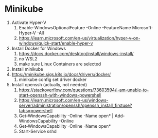 # Minikube

1. Activate Hyper-V
   1. Enable-WindowsOptionalFeature -Online -FeatureName Microsoft-Hyper-V -All
   2. https://learn.microsoft.com/en-us/virtualization/hyper-v-on-windows/quick-start/enable-hyper-v
2. Install Docker for Windows
   1. https://docs.docker.com/desktop/install/windows-install/
   2. no WSL2
   3. make sure Linux Containers are selected
3. Install minikube
4. https://minikube.sigs.k8s.io/docs/drivers/docker/
   1. minikube config set driver docker
5. Install openssh (actually, not needed)
   1. https://stackoverflow.com/questions/73603594/i-am-unable-to-start-openssh-with-windows-powershell
   2. https://learn.microsoft.com/en-us/windows-server/administration/openssh/openssh_install_firstuse?tabs=powershell
   3. Get-WindowsCapability -Online -Name open* | Add-WindowsCapability -Online
   4. Get-WindowsCapability -Online -Name open*
   5. Start-Service sshd
